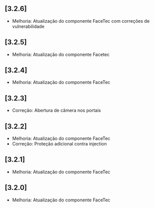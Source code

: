## [3.2.6]
- Melhoria: Atualização do componente FaceTec com correções de vulnerabilidade

## [3.2.5]
- Melhoria: Atualização do componente Facetec

## [3.2.4]
- Melhoria: Atualização do componente FaceTec

## [3.2.3]
- Correção: Abertura de câmera nos portais

## [3.2.2]
- Melhoria: Atualização do componente FaceTec
- Correção: Proteção adicional contra injection

## [3.2.1]
- Melhoria: Atualização do componente FaceTec

## [3.2.0]
- Melhoria: Atualização do componente FaceTec